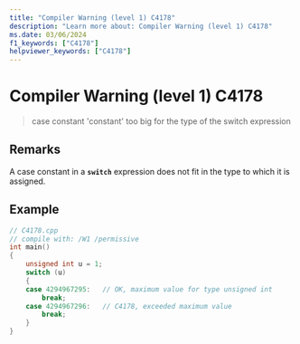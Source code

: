 ```yaml
---
title: "Compiler Warning (level 1) C4178"
description: "Learn more about: Compiler Warning (level 1) C4178"
ms.date: 03/06/2024
f1_keywords: ["C4178"]
helpviewer_keywords: ["C4178"]
---
```

# Compiler Warning (level 1) C4178

> case constant 'constant' too big for the type of the switch expression

## Remarks

A case constant in a **`switch`** expression does not fit in the type to which it is assigned.

## Example

```cpp
// C4178.cpp
// compile with: /W1 /permissive
int main()
{
    unsigned int u = 1;
    switch (u)
    {
    case 4294967295:   // OK, maximum value for type unsigned int
        break;
    case 4294967296:   // C4178, exceeded maximum value
        break;
    }
}
```
